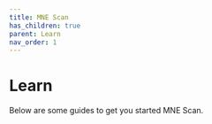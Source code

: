 ```yaml
---
title: MNE Scan
has_children: true
parent: Learn
nav_order: 1
---
```

# Learn

Below are some guides to get you started MNE Scan. 